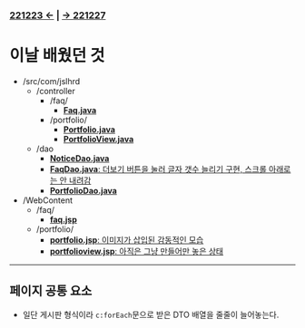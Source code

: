### [221223 ←](/221205-_JSP/221223/) | [→ 221227](/221205-_JSP/221227/)

# 이날 배웠던 것

- /src/com/jslhrd
    - /controller
        - /faq/
            - [**Faq.java**](/221205-_JSP/221226/jslhrdServlet/src/com/jslhrd/controller/faq/Faq.java)
        - /portfolio/
            - [**Portfolio.java**](/221205-_JSP/221226/jslhrdServlet/src/com/jslhrd/controller/portfolio/Portfolio.java)
            - [**PortfolioView.java**](/221205-_JSP/221226/jslhrdServlet/src/com/jslhrd/controller/portfolio/PorfolioView.java)
    - /dao
        - [**NoticeDao.java**](/221205-_JSP/221226/jslhrdServlet/src/com/jslhrd/dao/NoticeDao.java)
        - [**FaqDao.java**: 더보기 버튼을 눌러 글자 갯수 늘리기 구현, 스크롤 아래로는 안 내려감](/221205-_JSP/221226/jslhrdServlet/src/com/jslhrd/dao/FaqDao.java)
        - [**PortfolioDao.java**](/221205-_JSP/221226/jslhrdServlet/src/com/jslhrd/dao/PortfolioDao.java)
- /WebContent
    - /faq/
        - [**faq.jsp**](/221205-_JSP/221226/jslhrdServlet/WebContent/faq/faq.jsp)
    - /portfolio/
        - [**portfolio.jsp**: 이미지가 삽입된 감동적인 모습](/221205-_JSP/221226/jslhrdServlet/WebContent/portfolio/portfolio.jsp)
        - [**portfolioview.jsp**: 아직은 그냥 만들어만 놓은 상태](/221205-_JSP/221226/jslhrdServlet/WebContent/portfolio/portfolioview.jsp)

---

## 페이지 공통 요소

- 일단 게시판 형식이라 `c:forEach`문으로 받은 DTO 배열을 줄줄이 늘어놓는다.
